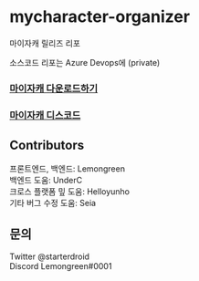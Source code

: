 # mycharacter-organizer
마이자캐 릴리즈 리포

소스코드 리포는 Azure Devops에 (private)

### [마이자캐 다운로드하기](https://github.com/Bananamilk452/mycharacter-organizer/releases)
### [마이자캐 디스코드](https://discord.gg/4neFvrf)

## Contributors

프론트엔드, 백엔드: Lemongreen   
백엔드 도움: UnderC    
크로스 플랫폼 밒 도움: Helloyunho   
기타 버그 수정 도움: Seia   

## 문의

Twitter @starterdroid   
Discord Lemongreen#0001

